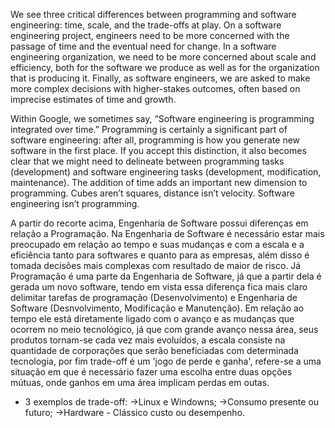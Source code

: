 We see three critical differences between programming and software engineering: time, scale, and the trade-offs at play. On a software engineering project, engineers need to be more concerned with the passage of time and the eventual need for change. In a software engineering organization, we need to be more concerned about scale and efficiency, both for the software we produce as well as for the organization that is producing it. Finally, as software engineers, we are asked to make more complex decisions with higher-stakes outcomes, often based on imprecise estimates of time and growth.

Within Google, we sometimes say, “Software engineering is programming integrated over time.” Programming is certainly a significant part of software engineering: after all, programming is how you generate new software in the first place. If you accept this distinction, it also becomes clear that we might need to delineate between programming tasks (development) and software engineering tasks (development, modification, maintenance). The addition of time adds an important new dimension to programming. Cubes aren’t squares, distance isn’t velocity. Software engineering isn’t programming.

A partir do recorte acima, Engenharia de Software possui diferenças em relação a Programação. Na Engenharia de Software é necessário estar mais preocupado em relação ao tempo e suas mudanças e com a escala e a eficiência tanto para softwares e quanto para as empresas, além disso é tomada decisões mais complexas com resultado de maior de risco. Já Programação é uma parte da Engenharia de Software, já que a partir dela é gerada um novo software, tendo em vista essa diferença fica mais claro delimitar tarefas de programação (Desenvolvimento) e Engenharia de Software (Desnvolvimento, Modificação e Manutenção).
Em relação ao tempo ele está diretamente ligado com o avanço e as mudanças que ocorrem no meio tecnológico, já que com grande avanço nessa área, seus produtos tornam-se cada vez mais evoluídos, a escala consiste na quantidade de corporações que serão beneficiadas com determinada tecnologia, por fim trade-off é um 'jogo de perde e ganha', refere-se a uma situação em que é necessário fazer uma escolha entre duas opções mútuas, onde ganhos em uma área implicam perdas em outas.
- 3 exemplos de trade-off:
  ->Linux e Windowns;
  ->Consumo presente ou futuro;
  ->Hardware - Clássico custo ou desempenho.
